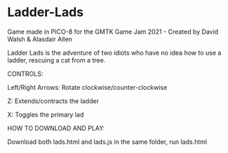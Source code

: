 # Ladder-Lads
Game made in PICO-8 for the GMTK Game Jam 2021 - Created by David Walsh & Alasdair Allen 

Ladder Lads is the adventure of two idiots who have no idea how to use a ladder, rescuing a cat from a tree.


CONTROLS:

Left/Right Arrows: Rotate clockwise/counter-clockwise

Z: Extends/contracts the ladder

X: Toggles the primary lad


HOW TO DOWNLOAD AND PLAY:

Download both lads.html and lads.js in the same folder, run lads.html
